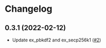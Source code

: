# Changelog

## 0.3.1 (2022-02-12)

- Update ex_pbkdf2 and ex_secp256k1 ([#2](https://github.com/ayrat555/cryptopunk/pull/2))
